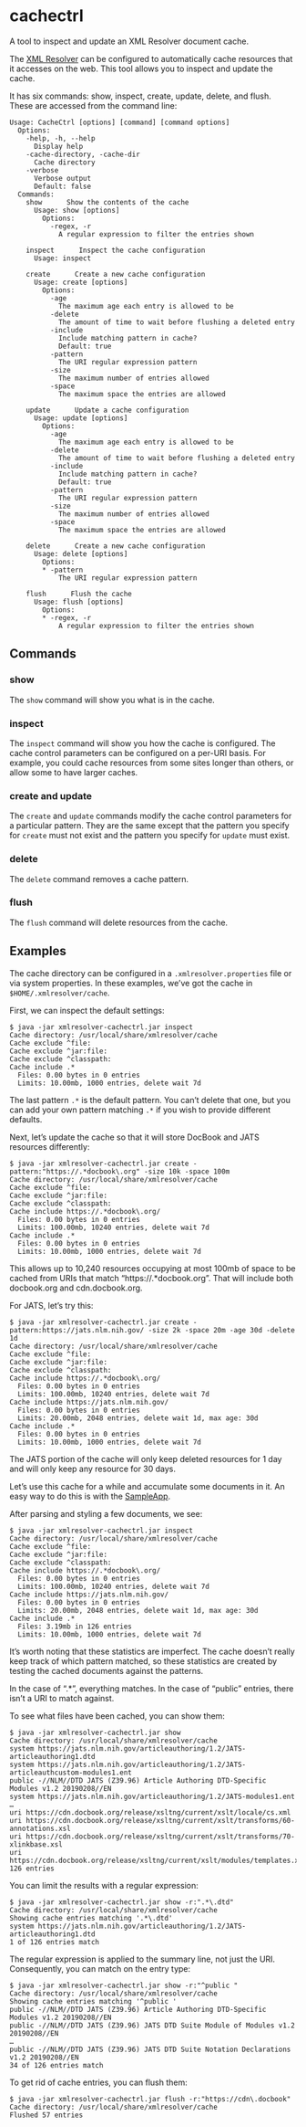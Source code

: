 # cachectrl

A tool to inspect and update an XML Resolver document cache.

The [XML Resolver](https://github.com/xmlresolver/xmlresolver) can be configured to
automatically cache resources that it accesses on the web. This tool allows you to
inspect and update the cache.

It has six commands: show, inspect, create, update, delete, and flush.
These are accessed from the command line:

```
Usage: CacheCtrl [options] [command] [command options]
  Options:
    -help, -h, --help
      Display help
    -cache-directory, -cache-dir
      Cache directory
    -verbose
      Verbose output
      Default: false
  Commands:
    show      Show the contents of the cache
      Usage: show [options]
        Options:
          -regex, -r
            A regular expression to filter the entries shown

    inspect      Inspect the cache configuration
      Usage: inspect

    create      Create a new cache configuration
      Usage: create [options]
        Options:
          -age
            The maximum age each entry is allowed to be
          -delete
            The amount of time to wait before flushing a deleted entry
          -include
            Include matching pattern in cache?
            Default: true
          -pattern
            The URI regular expression pattern
          -size
            The maximum number of entries allowed
          -space
            The maximum space the entries are allowed

    update      Update a cache configuration
      Usage: update [options]
        Options:
          -age
            The maximum age each entry is allowed to be
          -delete
            The amount of time to wait before flushing a deleted entry
          -include
            Include matching pattern in cache?
            Default: true
          -pattern
            The URI regular expression pattern
          -size
            The maximum number of entries allowed
          -space
            The maximum space the entries are allowed

    delete      Create a new cache configuration
      Usage: delete [options]
        Options:
        * -pattern
            The URI regular expression pattern

    flush      Flush the cache
      Usage: flush [options]
        Options:
        * -regex, -r
            A regular expression to filter the entries shown
```

## Commands

### show

The `show` command will show you what is in the cache.

### inspect

The `inspect` command will show you how the cache is configured. The
cache control parameters can be configured on a per-URI basis. For
example, you could cache resources from some sites longer than others,
or allow some to have larger caches.

### create and update

The `create` and `update` commands modify the cache control parameters
for a particular pattern. They are the same except that the pattern
you specify for `create` must not exist and the pattern you specify
for `update` must exist.

### delete

The `delete` command removes a cache pattern.

### flush

The `flush` command will delete resources from the cache.

## Examples

The cache directory can be configured in a `.xmlresolver.properties` file or via
system properties. In these examples, we’ve got the cache in `$HOME/.xmlresolver/cache`.

First, we can inspect the default settings:

```
$ java -jar xmlresolver-cachectrl.jar inspect
Cache directory: /usr/local/share/xmlresolver/cache
Cache exclude ^file:
Cache exclude ^jar:file:
Cache exclude ^classpath:
Cache include .*
  Files: 0.00 bytes in 0 entries
  Limits: 10.00mb, 1000 entries, delete wait 7d
```

The last pattern `.*` is the default pattern. You can’t delete that one, but you can
add your own pattern matching `.*` if you wish to provide different defaults.

Next, let’s update the cache so that it will store DocBook and JATS resources
differently:

```
$ java -jar xmlresolver-cachectrl.jar create -pattern:"https://.*docbook\.org" -size 10k -space 100m
Cache directory: /usr/local/share/xmlresolver/cache
Cache exclude ^file:
Cache exclude ^jar:file:
Cache exclude ^classpath:
Cache include https://.*docbook\.org/
  Files: 0.00 bytes in 0 entries
  Limits: 100.00mb, 10240 entries, delete wait 7d
Cache include .*
  Files: 0.00 bytes in 0 entries
  Limits: 10.00mb, 1000 entries, delete wait 7d
```

This allows up to 10,240 resources occupying at most 100mb of space to be cached
from URIs that match “https://.*docbook\.org”. That will include both docbook.org
and cdn.docbook.org.

For JATS, let’s try this:

```
$ java -jar xmlresolver-cachectrl.jar create -pattern:https://jats.nlm.nih.gov/ -size 2k -space 20m -age 30d -delete 1d
Cache directory: /usr/local/share/xmlresolver/cache
Cache exclude ^file:
Cache exclude ^jar:file:
Cache exclude ^classpath:
Cache include https://.*docbook\.org/
  Files: 0.00 bytes in 0 entries
  Limits: 100.00mb, 10240 entries, delete wait 7d
Cache include https://jats.nlm.nih.gov/
  Files: 0.00 bytes in 0 entries
  Limits: 20.00mb, 2048 entries, delete wait 1d, max age: 30d
Cache include .*
  Files: 0.00 bytes in 0 entries
  Limits: 10.00mb, 1000 entries, delete wait 7d
```

The JATS portion of the cache will only keep deleted resources for 1 day and will
only keep any resource for 30 days.

Let’s use this cache for a while and accumulate some documents in it. An easy way to do
this is with the [SampleApp](https://github.com/xmlresolver/sampleapp).

After parsing and styling a few documents, we see:

```
$ java -jar xmlresolver-cachectrl.jar inspect
Cache directory: /usr/local/share/xmlresolver/cache
Cache exclude ^file:
Cache exclude ^jar:file:
Cache exclude ^classpath:
Cache include https://.*docbook\.org/
  Files: 0.00 bytes in 0 entries
  Limits: 100.00mb, 10240 entries, delete wait 7d
Cache include https://jats.nlm.nih.gov/
  Files: 0.00 bytes in 0 entries
  Limits: 20.00mb, 2048 entries, delete wait 1d, max age: 30d
Cache include .*
  Files: 3.19mb in 126 entries
  Limits: 10.00mb, 1000 entries, delete wait 7d
```

It’s worth noting that these statistics are imperfect. The cache doesn’t
really keep track of which pattern matched, so these statistics are created by
testing the cached documents against the patterns.

In the case of “.*”, everything matches. In the case of “public”
entries, there isn’t a URI to match against.

To see what files have been cached, you can show them:

```
$ java -jar xmlresolver-cachectrl.jar show
Cache directory: /usr/local/share/xmlresolver/cache
system https://jats.nlm.nih.gov/articleauthoring/1.2/JATS-articleauthoring1.dtd
system https://jats.nlm.nih.gov/articleauthoring/1.2/JATS-articleauthcustom-modules1.ent
public -//NLM//DTD JATS (Z39.96) Article Authoring DTD-Specific Modules v1.2 20190208//EN
system https://jats.nlm.nih.gov/articleauthoring/1.2/JATS-modules1.ent
…
uri https://cdn.docbook.org/release/xsltng/current/xslt/locale/cs.xml
uri https://cdn.docbook.org/release/xsltng/current/xslt/transforms/60-annotations.xsl
uri https://cdn.docbook.org/release/xsltng/current/xslt/transforms/70-xlinkbase.xsl
uri https://cdn.docbook.org/release/xsltng/current/xslt/modules/templates.xml
126 entries
```

You can limit the results with a regular expression:

```
$ java -jar xmlresolver-cachectrl.jar show -r:".*\.dtd"
Cache directory: /usr/local/share/xmlresolver/cache
Showing cache entries matching '.*\.dtd'
system https://jats.nlm.nih.gov/articleauthoring/1.2/JATS-articleauthoring1.dtd
1 of 126 entries match
```

The regular expression is applied to the summary line, not just the URI.
Consequently, you can match on the entry type:

```
$ java -jar xmlresolver-cachectrl.jar show -r:"^public "
Cache directory: /usr/local/share/xmlresolver/cache
Showing cache entries matching '^public '
public -//NLM//DTD JATS (Z39.96) Article Authoring DTD-Specific Modules v1.2 20190208//EN
public -//NLM//DTD JATS (Z39.96) JATS DTD Suite Module of Modules v1.2 20190208//EN
…
public -//NLM//DTD JATS (Z39.96) JATS DTD Suite Notation Declarations v1.2 20190208//EN
34 of 126 entries match
```

To get rid of cache entries, you can flush them:

```
$ java -jar xmlresolver-cachectrl.jar flush -r:"https://cdn\.docbook"
Cache directory: /usr/local/share/xmlresolver/cache
Flushed 57 entries
```

